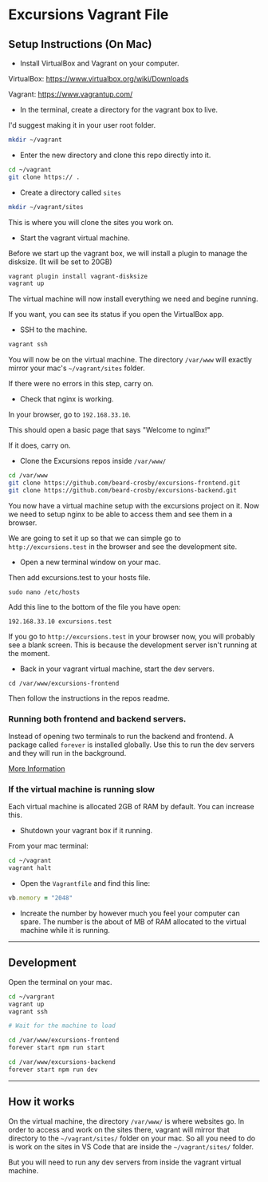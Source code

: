 # Excursions Vagrant File

## Setup Instructions (On Mac)
- Install VirtualBox and Vagrant on your computer.

VirtualBox: https://www.virtualbox.org/wiki/Downloads

Vagrant: https://www.vagrantup.com/

- In the terminal, create a directory for the vagrant box to live.

I'd suggest making it in your user root folder.

```sh
mkdir ~/vagrant
```

- Enter the new directory and clone this repo directly into it.

```sh
cd ~/vagrant
git clone https:// .
```

- Create a directory called `sites`

```sh
mkdir ~/vagrant/sites
```

This is where you will clone the sites you work on.

- Start the vagrant virtual machine.

Before we start up the vagrant box, we will install a plugin to manage the disksize. (It will be set to 20GB)

```bash
vagrant plugin install vagrant-disksize
vagrant up
```

The virtual machine will now install everything we need and begine running.

If you want, you can see its status if you open the VirtualBox app.

- SSH to the machine.

```sh
vagrant ssh
```

You will now be on the virtual machine. The directory `/var/www` will exactly mirror your mac's `~/vagrant/sites` folder.

If there were no errors in this step, carry on.

- Check that nginx is working.

In your browser, go to `192.168.33.10`.

This should open a basic page that says "Welcome to nginx!"

If it does, carry on.

- Clone the Excursions repos inside `/var/www/`

```sh
cd /var/www
git clone https://github.com/beard-crosby/excursions-frontend.git
git clone https://github.com/beard-crosby/excursions-backend.git
```

You now have a virtual machine setup with the excursions project on it. Now we need to setup nginx to be able to access them and see them in a browser.

We are going to set it up so that we can simple go to `http://excursions.test` in the browser and see the development site.

- Open a new terminal window on your mac.

Then add excursions.test to your hosts file.

```
sudo nano /etc/hosts
```

Add this line to the bottom of the file you have open:
```
192.168.33.10 excursions.test
```

If you go to `http://excursions.test` in your browser now, you will probably see a blank screen. This is because the development server isn't running at the moment.

- Back in your vagrant virtual machine, start the dev servers.

```
cd /var/www/excursions-frontend
```

Then follow the instructions in the repos readme.

### Running both frontend and backend servers.
Instead of opening two terminals to run the backend and frontend. A package called `forever` is installed globally. Use this to run the dev servers and they will run in the background.

[More Information](https://github.com/foreversd/forever)

### If the virtual machine is running slow
Each virtual machine is allocated 2GB of RAM by default. You can increase this.

- Shutdown your vagrant box if it running.

From your mac terminal:
```sh
cd ~/vagrant
vagrant halt
```

- Open the `Vagrantfile` and find this line:

```ruby
vb.memory = "2048"
```

- Increate the number by however much you feel your computer can spare. The number is the about of MB of RAM allocated to the virtual machine while it is running.

---

## Development

Open the terminal on your mac.

```sh
cd ~/vargrant
vagrant up
vagrant ssh

# Wait for the machine to load

cd /var/www/excursions-frontend
forever start npm run start

cd /var/www/excursions-backend
forever start npm run dev
```

---

## How it works

On the virtual machine, the directory `/var/www/` is where websites go. In order to access and work on the sites there, vagrant will mirror that directory to the `~/vagrant/sites/` folder on your mac. So all you need to do is work on the sites in VS Code that are inside the `~/vagrant/sites/` folder.

But you will need to run any dev servers from inside the vagrant virtual machine.
